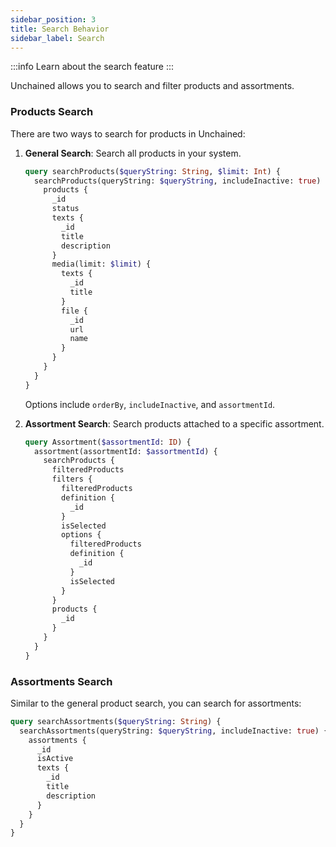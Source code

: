 ```yaml
---
sidebar_position: 3
title: Search Behavior
sidebar_label: Search
---
```


:::info
Learn about the search feature
:::

Unchained allows you to search and filter products and assortments.

### Products Search

There are two ways to search for products in Unchained:

1. **General Search**: Search all products in your system.

   ```graphql
   query searchProducts($queryString: String, $limit: Int) {
     searchProducts(queryString: $queryString, includeInactive: true) {
       products {
         _id
         status
         texts {
           _id
           title
           description
         }
         media(limit: $limit) {
           texts {
             _id
             title
           }
           file {
             _id
             url
             name
           }
         }
       }
     }
   }
   ```

   Options include `orderBy`, `includeInactive`, and `assortmentId`.

2. **Assortment Search**: Search products attached to a specific assortment.
   ```graphql
   query Assortment($assortmentId: ID) {
     assortment(assortmentId: $assortmentId) {
       searchProducts {
         filteredProducts
         filters {
           filteredProducts
           definition {
             _id
           }
           isSelected
           options {
             filteredProducts
             definition {
               _id
             }
             isSelected
           }
         }
         products {
           _id
         }
       }
     }
   }
   ```

### Assortments Search

Similar to the general product search, you can search for assortments:

```graphql
query searchAssortments($queryString: String) {
  searchAssortments(queryString: $queryString, includeInactive: true) {
    assortments {
      _id
      isActive
      texts {
        _id
        title
        description
      }
    }
  }
}
```
